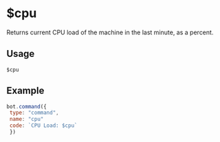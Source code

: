 # $cpu
Returns current CPU load of the machine in the last minute, as a percent.

## Usage
```
$cpu
```

## Example
```js
bot.command({
 type: "command",
 name: "cpu"
 code: `CPU Load: $cpu`
 })
````
